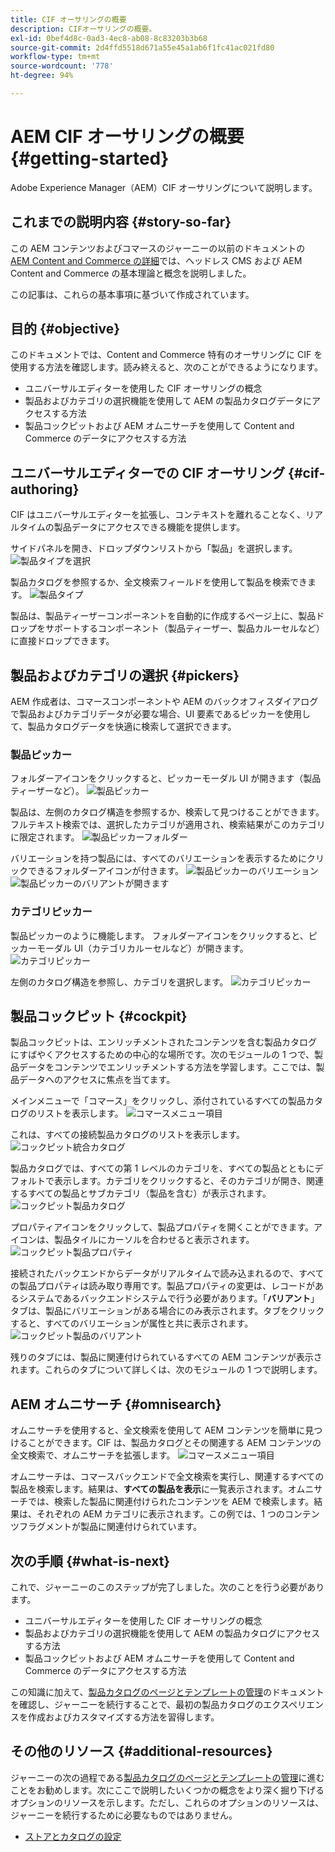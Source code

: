 ```yaml
---
title: CIF オーサリングの概要
description: CIFオーサリングの概要。
exl-id: 0bef4d8c-0ad3-4ec8-ab08-8c83203b3b68
source-git-commit: 2d4ffd5518d671a55e45a1ab6f1fc41ac021fd80
workflow-type: tm+mt
source-wordcount: '778'
ht-degree: 94%

---
```


# AEM CIF オーサリングの概要 {#getting-started}

Adobe Experience Manager（AEM）CIF オーサリングについて説明します。

## これまでの説明内容 {#story-so-far}

この AEM コンテンツおよびコマースのジャーニーの以前のドキュメントの [AEM Content and Commerce の詳細](/help/commerce-cloud/introduction.md)では、ヘッドレス CMS および AEM Content and Commerce の基本理論と概念を説明しました。

この記事は、これらの基本事項に基づいて作成されています。

## 目的 {#objective}

このドキュメントでは、Content and Commerce 特有のオーサリングに CIF を使用する方法を確認します。読み終えると、次のことができるようになります。

* ユニバーサルエディターを使用した CIF オーサリングの概念
* 製品およびカテゴリの選択機能を使用して AEM の製品カタログデータにアクセスする方法
* 製品コックピットおよび AEM オムニサーチを使用して Content and Commerce のデータにアクセスする方法

## ユニバーサルエディターでの CIF オーサリング {#cif-authoring}

CIF はユニバーサルエディターを拡張し、コンテキストを離れることなく、リアルタイムの製品データにアクセスできる機能を提供します。

サイドパネルを開き、ドロップダウンリストから「製品」を選択します。
![製品タイプを選択](assets/asset-finder-overview.png)

製品カタログを参照するか、全文検索フィールドを使用して製品を検索できます。
![製品タイプ](assets/asset-finder-search.png)

製品は、製品ティーザーコンポーネントを自動的に作成するページ上に、製品ドロップをサポートするコンポーネント（製品ティーザー、製品カルーセルなど）に直接ドロップできます。

## 製品およびカテゴリの選択 {#pickers}

AEM 作成者は、コマースコンポーネントや AEM のバックオフィスダイアログで製品およびカテゴリデータが必要な場合、UI 要素であるピッカーを使用して、製品カタログデータを快適に検索して選択できます。

### 製品ピッカー

フォルダーアイコンをクリックすると、ピッカーモーダル UI が開きます（製品ティーザーなど）。
![製品ピッカー](assets/product-picker-open.png)

製品は、左側のカタログ構造を参照するか、検索して見つけることができます。フルテキスト検索では、選択したカテゴリが適用され、検索結果がこのカテゴリに限定されます。
![製品ピッカーフォルダー](assets/product-picker-folders.png)

バリエーションを持つ製品には、すべてのバリエーションを表示するためにクリックできるフォルダーアイコンが付きます。
![製品ピッカーのバリエーション](assets/product-picker-variants.png)
![製品ピッカーのバリアントが開きます](assets/product-picker-variants-open.png)

### カテゴリピッカー

製品ピッカーのように機能します。 フォルダーアイコンをクリックすると、ピッカーモーダル UI（カテゴリカルーセルなど）が開きます。
![カテゴリピッカー](assets/category-picker-open.png)

左側のカタログ構造を参照し、カテゴリを選択します。
![カテゴリピッカー](assets/category-picker-folders.png)

## 製品コックピット {#cockpit}

製品コックピットは、エンリッチメントされたコンテンツを含む製品カタログにすばやくアクセスするための中心的な場所です。次のモジュールの 1 つで、製品データをコンテンツでエンリッチメントする方法を学習します。ここでは、製品データへのアクセスに焦点を当てます。

メインメニューで「コマース」をクリックし、添付されているすべての製品カタログのリストを表示します。
![コマースメニュー項目](assets/commerce-menu-item.png)

これは、すべての接続製品カタログのリストを表示します。
![コックピット統合カタログ](assets/cockpit-Integrated-catalogs.png)

製品カタログでは、すべての第 1 レベルのカテゴリを、すべての製品とともにデフォルトで表示します。カテゴリをクリックすると、そのカテゴリが開き、関連するすべての製品とサブカテゴリ（製品を含む）が表示されます。
![コックピット製品カタログ](assets/cockpit-product-catalog.png)

プロパティアイコンをクリックして、製品プロパティを開くことができます。アイコンは、製品タイルにカーソルを合わせると表示されます。
![コックピット製品プロパティ](assets/cockpit-properties.png)

接続されたバックエンドからデータがリアルタイムで読み込まれるので、すべての製品プロパティは読み取り専用です。製品プロパティの変更は、レコードがあるシステムであるバックエンドシステムで行う必要があります。「**バリアント**」タブは、製品にバリエーションがある場合にのみ表示されます。タブをクリックすると、すべてのバリエーションが属性と共に表示されます。
![コックピット製品のバリアント](assets/cockpit-properties-variants.png)

残りのタブには、製品に関連付けられているすべての AEM コンテンツが表示されます。これらのタブについて詳しくは、次のモジュールの 1 つで説明します。

## AEM オムニサーチ {#omnisearch}

オムニサーチを使用すると、全文検索を使用して AEM コンテンツを簡単に見つけることができます。CIF は、製品カタログとその関連する AEM コンテンツの全文検索で、オムニサーチを拡張します。
![コマースメニュー項目](assets/omnisearch.png)

オムニサーチは、コマースバックエンドで全文検索を実行し、関連するすべての製品を検索します。結果は、**すべての製品を表示**&#x200B;に一覧表示されます。オムニサーチでは、検索した製品に関連付けられたコンテンツを AEM で検索します。結果は、それぞれの AEM カテゴリに表示されます。この例では、1 つのコンテンツフラグメントが製品に関連付けられています。

## 次の手順 {#what-is-next}

これで、ジャーニーのこのステップが完了しました。次のことを行う必要があります。

* ユニバーサルエディターを使用した CIF オーサリングの概念
* 製品およびカテゴリの選択機能を使用して AEM の製品カタログにアクセスする方法
* 製品コックピットおよび AEM オムニサーチを使用して Content and Commerce のデータにアクセスする方法

この知識に加えて、[製品カタログのページとテンプレートの管理](catalog-templates.md)のドキュメントを確認し、ジャーニーを続行することで、最初の製品カタログのエクスペリエンスを作成およびカスタマイズする方法を習得します。

## その他のリソース {#additional-resources}

ジャーニーの次の過程である[製品カタログのページとテンプレートの管理](catalog-templates.md)に進むことをお勧めします。次にここで説明したいくつかの概念をより深く掘り下げるオプションのリソースを示します。ただし、これらのオプションのリソースは、ジャーニーを続行するために必要なものではありません。

* [ストアとカタログの設定](/help/commerce-cloud/getting-started.md#catalog)
